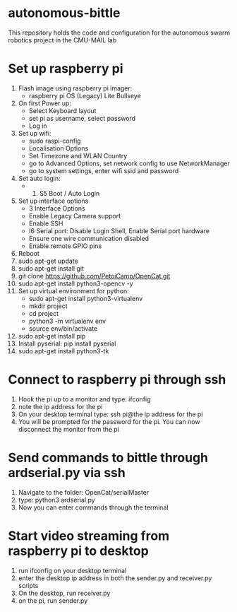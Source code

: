 # autonomous-bittle
This repository holds the code and configuration for the autonomous swarm robotics project in the CMU-MAIL lab

# Set up raspberry pi
1. Flash image using raspberry pi imager:
   - raspberry pi OS (Legacy) Lite Bullseye
2. On first Power up:
   - Select Keyboard layout
   - set pi as username, select password
   - Log in
3. Set up wifi:
   - sudo raspi-config
   - Localisation Options
   - Set Timezone and WLAN Country
   - go to Advanced Options, set network config to use NetworkManager
   - go to system settings, enter wifi ssid and password
5. Set auto login:
   - 1. S5 Boot / Auto Login
6. Set up interface options
   - 3 Interface Options
   - Enable Legacy Camera support
   - Enable SSH
   - I6 Serial port: Disable Login Shell, Enable Serial port hardware
   - Ensure one wire communication disabled
   - Enable remote GPIO pins
7. Reboot
8. sudo apt-get update 
9. sudo apt-get install git
10. git clone https://github.com/PetoiCamp/OpenCat.git
11. sudo apt-get install python3-opencv -y
12. Set up virtual environment for python:
    - sudo apt-get install python3-virtualenv
    - mkdir project
    - cd project
    - python3 -m virtualenv env
    - source env/bin/activate
13. sudo apt-get install pip
14. Install pyserial: pip install pyserial
15. sudo apt-get install python3-tk

# Connect to raspberry pi through ssh
1. Hook the pi up to a monitor and type: ifconfig
2. note the ip address for the pi
3. On your desktop terminal type: ssh pi@the ip address for the pi
4. You will be prompted for the password for the pi. You can now disconnect the monitor from the pi

# Send commands to bittle through ardserial.py via ssh
1. Navigate to the folder: OpenCat/serialMaster
2. type: python3 ardserial.py
3. Now you can enter commands through the terminal

# Start video streaming from raspberry pi to desktop
1. run ifconfig on your desktop terminal
2. enter the desktop ip address in both the sender.py and receiver.py scripts
3. On the desktop, run receiver.py
4. on the pi, run sender.py
